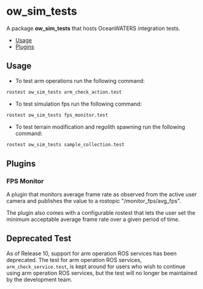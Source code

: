 # ow_sim_tests
A package **ow_sim_tests** that hosts OceanWATERS integration tests.

- [Usage](#usage)
- [Plugins](#plugins)
## Usage

* To test arm operations run the following command:
```bash
rostest ow_sim_tests arm_check_action.test
```

* To test simulation fps run the following command:
```bash
rostest ow_sim_tests fps_monitor.test
```

* To test terrain modification and regolith spawning run the following command:
```bash
rostest ow_sim_tests sample_collection.test
```

## Plugins

### FPS Monitor

A plugin that monitors average frame rate as observed from the active user camera
and publishes the value to a rostopic "/monitor\_fps/avg\_fps".

The plugin also comes with a configurable rostest that lets the user set the
 minimum acceptable average frame rate over a given period of time.

## Deprecated Test
As of Release 10, support for arm operation ROS services has been deprecated.
The test for arm operation ROS services, `arm_check_service.test`, is kept
around for users who wish to continue using arm operation ROS services, but
the test will no longer be maintained by the development team.
